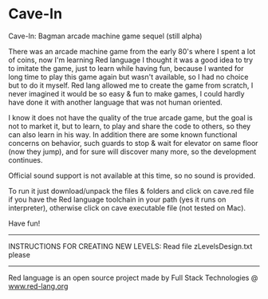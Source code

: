 # Cave-In
Cave-In: Bagman arcade machine game sequel (still alpha)

There was an arcade machine game from the early 80's where I spent a lot of coins, now I'm learning Red language I thought it was a good idea to try to imitate the game, just to learn while having fun, because I wanted for long time to play this game again but wasn't available, so I had no choice but to do it myself. Red lang allowed me to create the game from scratch, I never imagined it would be so easy & fun to make games, I could hardly have done it with another language that was not human oriented.

I know it does not have the quality of the true arcade game, but the goal is not to market it, but to learn, to play and share the code to others, so they can also learn in his way. In addition there are some known functional concerns on behavior, such guards to stop & wait for elevator on same floor (now they jump), and for sure will discover many more, so the development continues.

Official sound support is not available at this time, so no sound is provided.

To run it just download/unpack the files & folders and click on cave.red file if you have the Red language toolchain in your path (yes it runs on interpreter), otherwise click on cave executable file (not tested on Mac).

Have fun!

**********************************************************************************************************
INSTRUCTIONS FOR CREATING NEW LEVELS: Read file  zLevelsDesign.txt   please
**********************************************************************************************************

Red language is an open source project made by Full Stack Technologies @ www.red-lang.org
